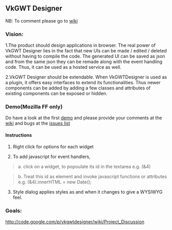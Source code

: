 ## VkGWT Designer ##
NB: To comment please go to [wiki](http://code.google.com/p/vkgwtdesigner/wiki/Project_Discussion)
### Vision: ###
1.The product should design applications in browser. The real power of VkGWT Designer lies in the fact that new UIs can be made / edited / deleted without having to compile the code. The generated UI can be saved as json and from the same json they can be remade along with the event handling code. Thus, it can be used as a hosted service as well.

2.VkGWT Designer should be extendable. When VkGWTDesigner is used as a plugin, it offers easy interfaces to extend its functionalities. Thus newer components can be added by adding a few classes and attributes of existing components can be exposed or hidden.

### Demo(Mozilla FF only) ###

Do have a look at the first [demo](http://vkgwtdesigner.googlecode.com/svn/trunk/VkGwtDesigner/war/index.html) and please provide your comments at the [wiki](http://code.google.com/p/vkgwtdesigner/wiki/Project_Discussion) and bugs at the [issues list](https://code.google.com/p/vkgwtdesigner/issues/list)

#### Instructions ####

1. Right click for options for each widget

2. To add javascript for event handlers,

> a. click on a widget, to popoulate its id in the textarea e.g. (&4)

> b. Treat this id as element and invoke javascript functions or attributes e.g. (&4).innerHTML = new Date();

3. Style dialog applies styles as and when it changes to give a WYSIWYG feel.

### Goals: ###
http://code.google.com/p/vkgwtdesigner/wiki/Project_Discussion
